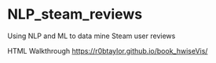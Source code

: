 # NLP_steam_reviews
Using NLP and ML to data mine Steam user reviews

HTML Walkthrough
https://r0btaylor.github.io/book_hwiseVis/
